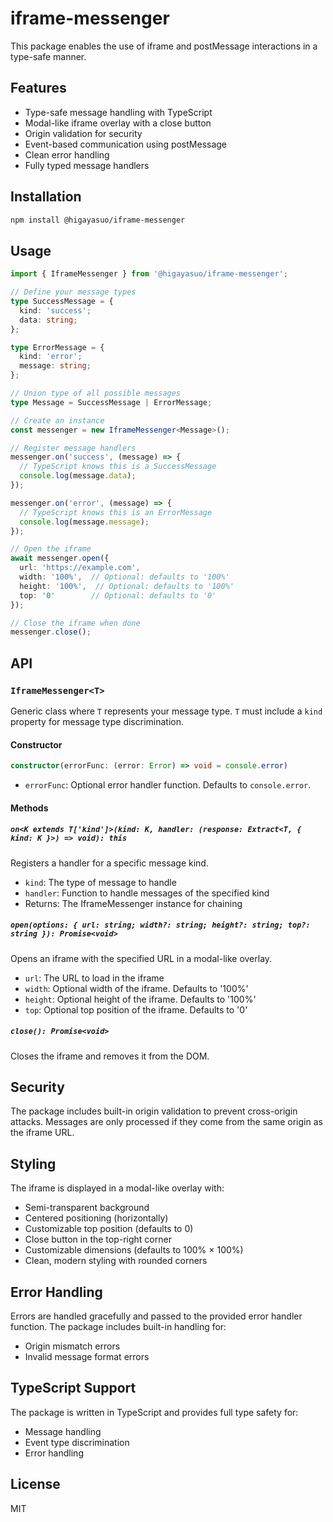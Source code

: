 # iframe-messenger

This package enables the use of iframe and postMessage interactions in a type-safe manner.

## Features

- Type-safe message handling with TypeScript
- Modal-like iframe overlay with a close button
- Origin validation for security
- Event-based communication using postMessage
- Clean error handling
- Fully typed message handlers

## Installation

```bash
npm install @higayasuo/iframe-messenger
```

## Usage

```typescript
import { IframeMessenger } from '@higayasuo/iframe-messenger';

// Define your message types
type SuccessMessage = {
  kind: 'success';
  data: string;
};

type ErrorMessage = {
  kind: 'error';
  message: string;
};

// Union type of all possible messages
type Message = SuccessMessage | ErrorMessage;

// Create an instance
const messenger = new IframeMessenger<Message>();

// Register message handlers
messenger.on('success', (message) => {
  // TypeScript knows this is a SuccessMessage
  console.log(message.data);
});

messenger.on('error', (message) => {
  // TypeScript knows this is an ErrorMessage
  console.log(message.message);
});

// Open the iframe
await messenger.open({
  url: 'https://example.com',
  width: '100%',  // Optional: defaults to '100%'
  height: '100%',  // Optional: defaults to '100%'
  top: '0'        // Optional: defaults to '0'
});

// Close the iframe when done
messenger.close();
```

## API

### `IframeMessenger<T>`

Generic class where `T` represents your message type. `T` must include a `kind` property for message type discrimination.

#### Constructor

```typescript
constructor(errorFunc: (error: Error) => void = console.error)
```

- `errorFunc`: Optional error handler function. Defaults to `console.error`.

#### Methods

##### `on<K extends T['kind']>(kind: K, handler: (response: Extract<T, { kind: K }>) => void): this`

Registers a handler for a specific message kind.

- `kind`: The type of message to handle
- `handler`: Function to handle messages of the specified kind
- Returns: The IframeMessenger instance for chaining

##### `open(options: { url: string; width?: string; height?: string; top?: string }): Promise<void>`

Opens an iframe with the specified URL in a modal-like overlay.

- `url`: The URL to load in the iframe
- `width`: Optional width of the iframe. Defaults to '100%'
- `height`: Optional height of the iframe. Defaults to '100%'
- `top`: Optional top position of the iframe. Defaults to '0'

##### `close(): Promise<void>`

Closes the iframe and removes it from the DOM.

## Security

The package includes built-in origin validation to prevent cross-origin attacks. Messages are only processed if they come from the same origin as the iframe URL.

## Styling

The iframe is displayed in a modal-like overlay with:
- Semi-transparent background
- Centered positioning (horizontally)
- Customizable top position (defaults to 0)
- Close button in the top-right corner
- Customizable dimensions (defaults to 100% × 100%)
- Clean, modern styling with rounded corners

## Error Handling

Errors are handled gracefully and passed to the provided error handler function. The package includes built-in handling for:
- Origin mismatch errors
- Invalid message format errors

## TypeScript Support

The package is written in TypeScript and provides full type safety for:
- Message handling
- Event type discrimination
- Error handling

## License

MIT
